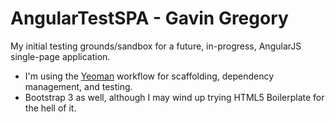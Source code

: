 AngularTestSPA - Gavin Gregory
==============
My initial testing grounds/sandbox for a future, in-progress, AngularJS single-page application.

- I'm using the [Yeoman](https://github.com/yeoman/yeoman "Yeoman") workflow for scaffolding, dependency management, and testing.
- Bootstrap 3 as well, although I may wind up trying HTML5 Boilerplate for the hell of it.

